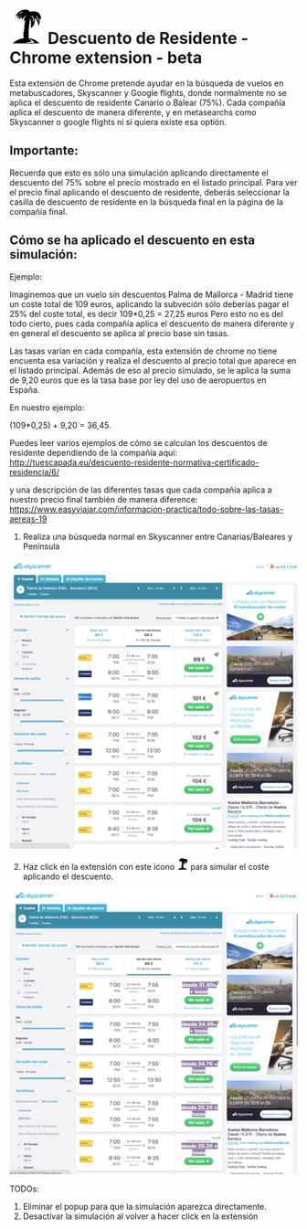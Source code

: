 # ![Simluation residente](images/palm128.png)  Descuento de Residente - Chrome extension - beta

Esta extensión de Chrome pretende ayudar en la búsqueda de vuelos en metabuscadores, Skyscanner y Google flights, donde normalmente no se aplica el descuento de residente Canario o Balear (75%).
Cada compañía aplica el descuento de manera diferente, y en metasearchs como Skyscanner o google flights ni si quiera existe esa optión.

## Importante: 
Recuerda que esto es sólo una simulación aplicando directamente el descuento del 75% sobre el precio mostrado en el listado principal. Para ver el precio final aplicando el descuento de residente, deberás seleccionar la casilla de descuento de residente en la búsqueda final en la página de la compañía final.

## Cómo se ha aplicado el descuento en esta simulación:
Ejemplo:

Imaginemos que un vuelo sin descuentos Palma de Mallorca - Madrid tiene un coste total de 109 euros,
aplicando la subveción sólo deberías pagar el 25% del coste total, es decir 109*0,25 = 27,25 euros
Pero esto no es del todo cierto, pues cada compañía aplica el descuento de manera diferente y en general el descuento se aplica al precio base sin tasas. 

Las tasas varían en cada compañía, esta extensión de chrome no tiene encuenta esa variación y realiza el descuento al precio total que aparece en el listado principal. Además de eso al precio simulado, se le aplica la suma de 9,20 euros que es la tasa base por ley del uso de aeropuertos en España.

En nuestro ejemplo:

(109*0,25) + 9,20 = 36,45.

Puedes leer varios ejemplos de cómo se calculan los descuentos de residente dependiendo de la compañía aquí:
http://tuescapada.eu/descuento-residente-normativa-certificado-residencia/6/

y una descripción de las diferentes tasas que cada compañía aplica a nuestro precio final también de manera diference:
https://www.easyviajar.com/informacion-practica/todo-sobre-las-tasas-aereas-19



1. Realiza una búsqueda normal en Skyscanner entre Canarias/Baleares y Península

![Busca un vuelvo entre Canarias/Baleares y Península](images/busqueda1.png) 

2. Haz click en la extensión con este icono ![Simluation residente](images/palm16.png) para simular el coste aplicando el descuento.

![Precio simulado](images/busqueda2.png) 

TODOs:

1. Eliminar el popup para que la simulación aparezca directamente.
2. Desactivar la simulación al volver a hacer click en la extensión


